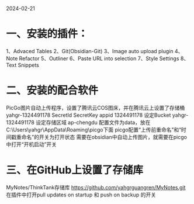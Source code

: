 2024-02-21
# 一、安装的插件：
1、Advaced Tables
2、Git(Obsidian-Git)
3、Image auto upload plugin
4、Note Refactor
5、Outliner
6、Paste URL into selection
7、Style Settings
8、Text Snippets
# 二、安装的配合软件
PicGo图片自动上传程序，设置了腾讯云COS图床，并在腾讯云上设置了存储桶
yahgr-1324491178
SecretId
SecretKey
appid  1324491178
设定Bucket yahgr-1324491178
设定存储区域 ap-chengdu
配置文件为data，放在C:\Users\yahgr\AppData\Roaming\picgo下面
picgo配置“上传前重命名”和“时间戳重命名”的开关为打开状态
需要在obsidian中自动上传图片，就需要在picgo中打开“开机启动”开关
# 三、在GitHub上设置了存储库
MyNotes/ThinkTank存储库
https://github.com/yahgrguangren/MyNotes.git
在插件中打开pull updates on startup 和 push on backup 的开关
